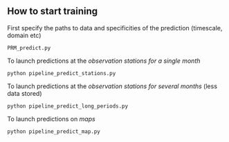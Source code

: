 ## How to start training

First specify the paths to data and specificities of the prediction (timescale, domain etc)

```
PRM_predict.py
```

To launch predictions at the *observation stations for a single month*

```
python pipeline_predict_stations.py
```

To launch predictions at the *observation stations for several months* (less data stored)

```
python pipeline_predict_long_periods.py
```

To launch predictions on *maps*

```
python pipeline_predict_map.py
```

